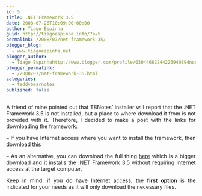 ```yaml
---
id: 5
title: .NET Framework 3.5
date: 2008-07-26T10:09:00+00:00
author: Tiago Espinha
guid: http://tiagoespinha.info/?p=5
permalink: /2008/07/net-framework-35/
blogger_blog:
  - www.tiagoespinha.net
blogger_author:
  - Tiago Espinhahttp://www.blogger.com/profile/03044662244226940894noreply@blogger.com
blogger_permalink:
  - /2008/07/net-framework-35.html
categories:
  - teddybearnotes
published: false
---
```

<div style="text-align: justify;">
  A friend of mine pointed out that TBNotes&#8217; installer will report that the .NET Framework 3.5 is not installed, but a place to where download it from is not provided with it. Therefore, I decided to make a post with the links for downloading the framework:</p> 
  
  <p>
    &#8211; If you have Internet access where you want to install the framework, then download <a href="http://www.microsoft.com/downloads/info.aspx?na=90&p=&SrcDisplayLang=en&SrcCategoryId=&SrcFamilyId=333325fd-ae52-4e35-b531-508d977d32a6&u=http%3a%2f%2fdownload.microsoft.com%2fdownload%2f7%2f0%2f3%2f703455ee-a747-4cc8-bd3e-98a615c3aedb%2fdotNetFx35setup.exe">this</a>
  </p>
  
  <p>
    &#8211; As an alternative, you can download the full thing <a href="http://download.microsoft.com/download/6/0/f/60fc5854-3cb8-4892-b6db-bd4f42510f28/dotnetfx35.exe">here</a> which is a bigger download and it installs the .NET Framework 3.5 without requiring Internet access at the target computer.
  </p>
  
  <p>
    Keep in mind: if you do have Internet access, the <span style="font-weight: bold;">first option</span> is the indicated for your needs as it will only download the necessary files.</div>

